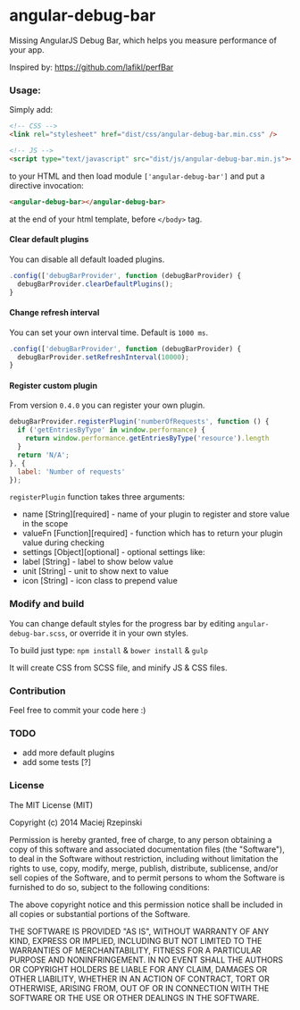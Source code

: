 angular-debug-bar
===========

Missing AngularJS Debug Bar, which helps you measure performance of your app.

Inspired by: https://github.com/lafikl/perfBar

### Usage:

Simply add:

~~~~html
<!-- CSS -->
<link rel="stylesheet" href="dist/css/angular-debug-bar.min.css" />

<!-- JS -->
<script type="text/javascript" src="dist/js/angular-debug-bar.min.js"></script>
~~~~

to your HTML and then load module `['angular-debug-bar']`
and put a directive invocation:

~~~~html
<angular-debug-bar></angular-debug-bar>
~~~~

at the end of your html template, before `</body>` tag.

#### Clear default plugins

You can disable all default loaded plugins.

~~~~javascript
.config(['debugBarProvider', function (debugBarProvider) {
  debugBarProvider.clearDefaultPlugins();
}
~~~~

#### Change refresh interval

You can set your own interval time. Default is `1000 ms`.

~~~~javascript
.config(['debugBarProvider', function (debugBarProvider) {
  debugBarProvider.setRefreshInterval(10000);
}
~~~~

#### Register custom plugin

From version `0.4.0` you can register your own plugin.

~~~~javascript
debugBarProvider.registerPlugin('numberOfRequests', function () {
  if ('getEntriesByType' in window.performance) {
    return window.performance.getEntriesByType('resource').length
  }
  return 'N/A';
}, {
  label: 'Number of requests'
});
~~~~

`registerPlugin` function takes three arguments:
 * name [String][required] - name of your plugin to register and store value in the scope
 * valueFn [Function][required] - function which has to return your plugin value during checking
 * settings [Object][optional] - optional settings like:
  * label [String] - label to show below value
  * unit [String] - unit to show next to value
  * icon [String] - icon class to prepend value

### Modify and build

You can change default styles for the progress bar by editing `angular-debug-bar.scss`,
or override it in your own styles.

To build just type:
`npm install` & `bower install` & `gulp`

It will create CSS from SCSS file, and minify JS & CSS files.

### Contribution

Feel free to commit your code here :)

### TODO

* add more default plugins
* add some tests [?]

### License

The MIT License (MIT)

Copyright (c) 2014 Maciej Rzepinski

Permission is hereby granted, free of charge, to any person obtaining a copy
of this software and associated documentation files (the "Software"), to deal
in the Software without restriction, including without limitation the rights
to use, copy, modify, merge, publish, distribute, sublicense, and/or sell
copies of the Software, and to permit persons to whom the Software is
furnished to do so, subject to the following conditions:

The above copyright notice and this permission notice shall be included in all
copies or substantial portions of the Software.

THE SOFTWARE IS PROVIDED "AS IS", WITHOUT WARRANTY OF ANY KIND, EXPRESS OR
IMPLIED, INCLUDING BUT NOT LIMITED TO THE WARRANTIES OF MERCHANTABILITY,
FITNESS FOR A PARTICULAR PURPOSE AND NONINFRINGEMENT. IN NO EVENT SHALL THE
AUTHORS OR COPYRIGHT HOLDERS BE LIABLE FOR ANY CLAIM, DAMAGES OR OTHER
LIABILITY, WHETHER IN AN ACTION OF CONTRACT, TORT OR OTHERWISE, ARISING FROM,
OUT OF OR IN CONNECTION WITH THE SOFTWARE OR THE USE OR OTHER DEALINGS IN THE
SOFTWARE.
